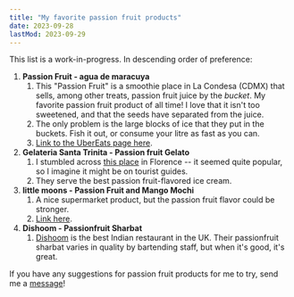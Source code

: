 ```yaml
---
title: "My favorite passion fruit products"
date: 2023-09-28
lastMod: 2023-09-29
---
```


This list is a work-in-progress. In descending order of preference:

1. **Passion Fruit - agua de maracuya**
   1. This "Passion Fruit" is a smoothie place in La Condesa (CDMX) that sells, among other treats, passion fruit juice by the *bucket*. My favorite passion fruit product of all time! I love that it isn't too sweetened, and that the seeds have separated from the juice. 
   2. The only problem is the large blocks of ice that they put in the buckets. Fish it out, or consume your litre as fast as you can.
   3. [Link to the UberEats page here](https://www.ubereats.com/mx/store/passion-fruit/HAiBwZcVTL-0gIKNy-XhKQ/05405358-1cdb-4054-83d3-51a59a68a037/0379a62a-1156-4ddb-a09a-7e1dc45d5dfb/e1bce849-9ffe-482d-88f3-f61f7c4db9ef).
2. **Gelateria Santa Trinita - Passion fruit Gelato**
   1. I stumbled across [this place](http://www.gelateriasantatrinita.it/en/index.php) in Florence -- it seemed quite popular, so I imagine it might be on tourist guides.
   2. They serve the best passion fruit-flavored ice cream.
3. **little moons - Passion Fruit and Mango Mochi**
   1. A nice supermarket product, but the passion fruit flavor could be stronger.
   2. [Link here](https://littlemoons.com/products/vegan-passionfruit-mango-mochi).
4. **Dishoom - Passionfruit Sharbat**
   1. [Dishoom](https://www.dishoom.com/) is the best Indian restaurant in the UK. Their passionfruit sharbat varies in quality by bartending staff, but when it's good, it's great.


If you have any suggestions for passion fruit products for me to try, send me a [message](https://joel-becker.com/#contact)!